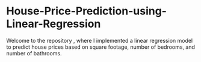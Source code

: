 # House-Price-Prediction-using-Linear-Regression
Welcome to the repository , where I implemented a linear regression model to predict house prices based on square footage, number of bedrooms, and number of bathrooms.
